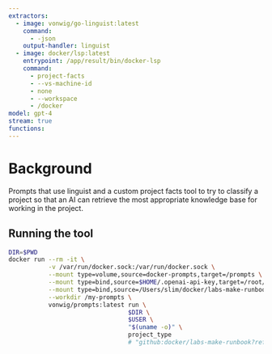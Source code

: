 ```yaml
---
extractors:
  - image: vonwig/go-linguist:latest
    command:
      - -json
    output-handler: linguist
  - image: docker/lsp:latest
    entrypoint: /app/result/bin/docker-lsp
    command:
      - project-facts
      - --vs-machine-id
      - none
      - --workspace
      - /docker
model: gpt-4
stream: true
functions:
---
```


# Background

Prompts that use linguist and a custom project facts tool to try to classify a project so that an AI
can retrieve the most appropriate knowledge base for working in the project.

## Running the tool

```sh
DIR=$PWD
docker run --rm -it \
           -v /var/run/docker.sock:/var/run/docker.sock \
           --mount type=volume,source=docker-prompts,target=/prompts \
           --mount type=bind,source=$HOME/.openai-api-key,target=/root/.openai-api-key \
           --mount type=bind,source=/Users/slim/docker/labs-make-runbook/prompts,target=/my-prompts \
           --workdir /my-prompts \
           vonwig/prompts:latest run \
                                 $DIR \
                                 $USER \
                                 "$(uname -o)" \
                                 project_type
                                 # "github:docker/labs-make-runbook?ref=main&path=prompts/project_type"
```
